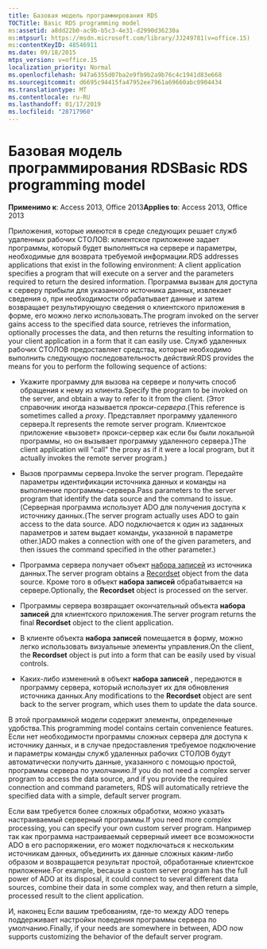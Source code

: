 ```yaml
---
title: Базовая модель программирования RDS
TOCTitle: Basic RDS programming model
ms:assetid: a8dd22b0-ac9b-b5c3-4e31-d2990d36230a
ms:mtpsurl: https://msdn.microsoft.com/library/JJ249781(v=office.15)
ms:contentKeyID: 48546911
ms.date: 09/18/2015
mtps_version: v=office.15
localization_priority: Normal
ms.openlocfilehash: 947a6355d07ba2e9fb9b2a9b76c4c1941d83e668
ms.sourcegitcommit: d6695c94415fa47952ee7961a69660abc0904434
ms.translationtype: MT
ms.contentlocale: ru-RU
ms.lasthandoff: 01/17/2019
ms.locfileid: "28717960"
---
```

# <a name="basic-rds-programming-model"></a><span data-ttu-id="9f47f-102">Базовая модель программирования RDS</span><span class="sxs-lookup"><span data-stu-id="9f47f-102">Basic RDS programming model</span></span>

<span data-ttu-id="9f47f-103">**Применимо к**: Access 2013, Office 2013</span><span class="sxs-lookup"><span data-stu-id="9f47f-103">**Applies to**: Access 2013, Office 2013</span></span>

<span data-ttu-id="9f47f-104">Приложения, которые имеются в среде следующих решает служб удаленных рабочих СТОЛОВ: клиентское приложение задает программы, который будет выполняться на сервере и параметры, необходимые для возврата требуемой информации.</span><span class="sxs-lookup"><span data-stu-id="9f47f-104">RDS addresses applications that exist in the following environment: A client application specifies a program that will execute on a server and the parameters required to return the desired information.</span></span> <span data-ttu-id="9f47f-105">Программа вызван для доступа к серверу прибыли для указанного источника данных, извлекает сведения о, при необходимости обрабатывает данные и затем возвращает результирующую сведения о клиентского приложения в форме, его можно легко использовать.</span><span class="sxs-lookup"><span data-stu-id="9f47f-105">The program invoked on the server gains access to the specified data source, retrieves the information, optionally processes the data, and then returns the resulting information to your client application in a form that it can easily use.</span></span> <span data-ttu-id="9f47f-106">Служб удаленных рабочих СТОЛОВ предоставляет средства, которые необходимо выполнить следующую последовательность действий:</span><span class="sxs-lookup"><span data-stu-id="9f47f-106">RDS provides the means for you to perform the following sequence of actions:</span></span>

- <span data-ttu-id="9f47f-107">Укажите программу для вызова на сервере и получить способ обращения к нему из клиента.</span><span class="sxs-lookup"><span data-stu-id="9f47f-107">Specify the program to be invoked on the server, and obtain a way to refer to it from the client.</span></span> <span data-ttu-id="9f47f-108">(Этот справочник иногда называется *прокси-сервера*.</span><span class="sxs-lookup"><span data-stu-id="9f47f-108">(This reference is sometimes called a *proxy*.</span></span> <span data-ttu-id="9f47f-109">Представляет программу удаленного сервера.</span><span class="sxs-lookup"><span data-stu-id="9f47f-109">It represents the remote server program.</span></span> <span data-ttu-id="9f47f-110">Клиентское приложение «вызовет» прокси-сервер как если бы были локальной программы, но он вызывает программу удаленного сервера.)</span><span class="sxs-lookup"><span data-stu-id="9f47f-110">The client application will "call" the proxy as if it were a local program, but it actually invokes the remote server program.)</span></span>

- <span data-ttu-id="9f47f-111">Вызов программы сервера.</span><span class="sxs-lookup"><span data-stu-id="9f47f-111">Invoke the server program.</span></span> <span data-ttu-id="9f47f-112">Передайте параметры идентификации источника данных и команды на выполнение программы-сервера.</span><span class="sxs-lookup"><span data-stu-id="9f47f-112">Pass parameters to the server program that identify the data source and the command to issue.</span></span> <span data-ttu-id="9f47f-113">(Серверная программа использует ADO для получения доступа к источнику данных.</span><span class="sxs-lookup"><span data-stu-id="9f47f-113">(The server program actually uses ADO to gain access to the data source.</span></span> <span data-ttu-id="9f47f-114">ADO подключается к один из заданных параметров и затем выдает команды, указанной в параметре other.)</span><span class="sxs-lookup"><span data-stu-id="9f47f-114">ADO makes a connection with one of the given parameters, and then issues the command specified in the other parameter.)</span></span>

- <span data-ttu-id="9f47f-115">Программа сервера получает объект [набора записей](recordset-object-ado.md) из источника данных.</span><span class="sxs-lookup"><span data-stu-id="9f47f-115">The server program obtains a [Recordset](recordset-object-ado.md) object from the data source.</span></span> <span data-ttu-id="9f47f-116">Кроме того в объект **набора записей** обрабатывается на сервере.</span><span class="sxs-lookup"><span data-stu-id="9f47f-116">Optionally, the **Recordset** object is processed on the server.</span></span>

- <span data-ttu-id="9f47f-117">Программы сервера возвращает окончательный объекта **набора записей** для клиентского приложения.</span><span class="sxs-lookup"><span data-stu-id="9f47f-117">The server program returns the final **Recordset** object to the client application.</span></span>

- <span data-ttu-id="9f47f-118">В клиенте объекта **набора записей** помещается в форму, можно легко использовать визуальные элементы управления.</span><span class="sxs-lookup"><span data-stu-id="9f47f-118">On the client, the **Recordset** object is put into a form that can be easily used by visual controls.</span></span>

- <span data-ttu-id="9f47f-119">Каких-либо изменений в объект **набора записей** , передаются в программу сервера, который использует их для обновления источника данных.</span><span class="sxs-lookup"><span data-stu-id="9f47f-119">Any modifications to the **Recordset** object are sent back to the server program, which uses them to update the data source.</span></span>

<span data-ttu-id="9f47f-120">В этой программной модели содержит элементы, определенные удобства.</span><span class="sxs-lookup"><span data-stu-id="9f47f-120">This programming model contains certain convenience features.</span></span> <span data-ttu-id="9f47f-121">Если нет необходимости программы сложных сервера для доступа к источнику данных, и в случае предоставления требуемое подключение и параметры команды служб удаленных рабочих СТОЛОВ будут автоматически получить данные, указанного с помощью простой, программы сервера по умолчанию.</span><span class="sxs-lookup"><span data-stu-id="9f47f-121">If you do not need a complex server program to access the data source, and if you provide the required connection and command parameters, RDS will automatically retrieve the specified data with a simple, default server program.</span></span>

<span data-ttu-id="9f47f-122">Если вам требуется более сложных обработки, можно указать настраиваемый серверный программы.</span><span class="sxs-lookup"><span data-stu-id="9f47f-122">If you need more complex processing, you can specify your own custom server program.</span></span> <span data-ttu-id="9f47f-123">Например так как программа настраиваемый серверный имеет все возможности ADO в его распоряжении, его может подключаться к нескольким источникам данных, объединить их данные сложных каким-либо образом и возвращается результат простой, обработанные клиентское приложение.</span><span class="sxs-lookup"><span data-stu-id="9f47f-123">For example, because a custom server program has the full power of ADO at its disposal, it could connect to several different data sources, combine their data in some complex way, and then return a simple, processed result to the client application.</span></span>

<span data-ttu-id="9f47f-124">И, наконец Если вашим требованиям, где-то между ADO теперь поддерживает настройки поведения программы сервера по умолчанию.</span><span class="sxs-lookup"><span data-stu-id="9f47f-124">Finally, if your needs are somewhere in between, ADO now supports customizing the behavior of the default server program.</span></span>

